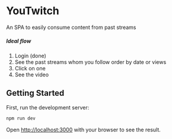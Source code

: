 # YouTwitch

An SPA to easily consume content from past streams

##### Ideal flow

1. Login (done)
2. See the past streams whom you follow order by date or views
3. Click on one
4. See the video

## Getting Started

First, run the development server:

```bash
npm run dev
```

Open [http://localhost:3000](http://localhost:3000) with your browser to see the result.

